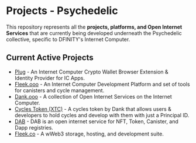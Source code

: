 # Projects - Psychedelic

This repository represents all the **projects, platforms, and Open Internet Services** that are currently being developed underneath the Psychedelic collective, specific to DFINITY's Internet Computer.


## Current Active Projects

- [Plug](https://plugwallet.ooo/) - An Internet Computer Crypto Wallet Browser Extension & Identity Provider for IC Apps.
- [Fleek.ooo](https://fleek.ooo/) - An Internet Computer Development Platform and set of tools for canisters and cycle management.
- [Dank.ooo](https://dank.ooo/) - A collection of Open Internet Services on the Internet Computer.
- [Cycles Token (XTC)](https://dank.ooo/xtc/) - A cycles token by Dank that allows users & developers to hold cycles and develop with them with just a Principal ID.
- [DAB](https://dab.ooo/) - DAB is an open internet service for NFT, Token, Canister, and Dapp registries.
- [Fleek.co](https://fleek.co/) - A wWeb3 storage, hosting, and development suite.


